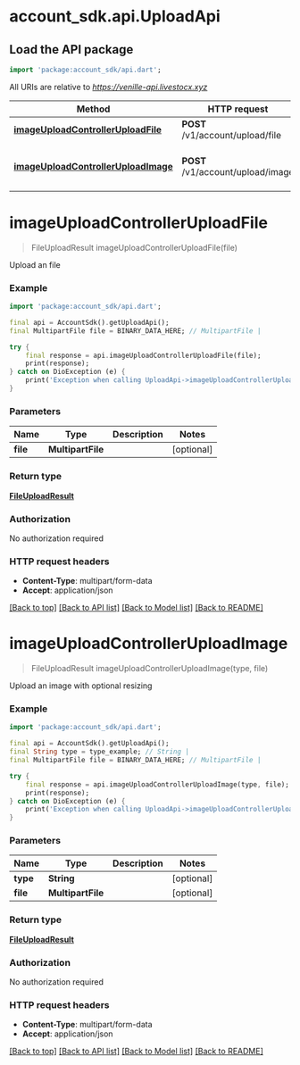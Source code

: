 # account_sdk.api.UploadApi

## Load the API package
```dart
import 'package:account_sdk/api.dart';
```

All URIs are relative to *https://venille-api.livestocx.xyz*

Method | HTTP request | Description
------------- | ------------- | -------------
[**imageUploadControllerUploadFile**](UploadApi.md#imageuploadcontrolleruploadfile) | **POST** /v1/account/upload/file | Upload an file
[**imageUploadControllerUploadImage**](UploadApi.md#imageuploadcontrolleruploadimage) | **POST** /v1/account/upload/image | Upload an image with optional resizing


# **imageUploadControllerUploadFile**
> FileUploadResult imageUploadControllerUploadFile(file)

Upload an file

### Example
```dart
import 'package:account_sdk/api.dart';

final api = AccountSdk().getUploadApi();
final MultipartFile file = BINARY_DATA_HERE; // MultipartFile | 

try {
    final response = api.imageUploadControllerUploadFile(file);
    print(response);
} catch on DioException (e) {
    print('Exception when calling UploadApi->imageUploadControllerUploadFile: $e\n');
}
```

### Parameters

Name | Type | Description  | Notes
------------- | ------------- | ------------- | -------------
 **file** | **MultipartFile**|  | [optional] 

### Return type

[**FileUploadResult**](FileUploadResult.md)

### Authorization

No authorization required

### HTTP request headers

 - **Content-Type**: multipart/form-data
 - **Accept**: application/json

[[Back to top]](#) [[Back to API list]](../README.md#documentation-for-api-endpoints) [[Back to Model list]](../README.md#documentation-for-models) [[Back to README]](../README.md)

# **imageUploadControllerUploadImage**
> FileUploadResult imageUploadControllerUploadImage(type, file)

Upload an image with optional resizing

### Example
```dart
import 'package:account_sdk/api.dart';

final api = AccountSdk().getUploadApi();
final String type = type_example; // String | 
final MultipartFile file = BINARY_DATA_HERE; // MultipartFile | 

try {
    final response = api.imageUploadControllerUploadImage(type, file);
    print(response);
} catch on DioException (e) {
    print('Exception when calling UploadApi->imageUploadControllerUploadImage: $e\n');
}
```

### Parameters

Name | Type | Description  | Notes
------------- | ------------- | ------------- | -------------
 **type** | **String**|  | [optional] 
 **file** | **MultipartFile**|  | [optional] 

### Return type

[**FileUploadResult**](FileUploadResult.md)

### Authorization

No authorization required

### HTTP request headers

 - **Content-Type**: multipart/form-data
 - **Accept**: application/json

[[Back to top]](#) [[Back to API list]](../README.md#documentation-for-api-endpoints) [[Back to Model list]](../README.md#documentation-for-models) [[Back to README]](../README.md)

